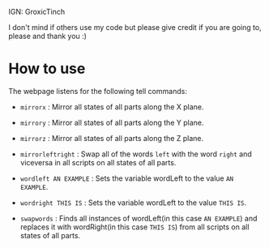 IGN: GroxicTinch

I don't mind if others use my code but please give credit if you are going to, please and thank you :)


# How to use
The webpage listens for the following tell commands:
* `mirrorx` : Mirror all states of all parts along the X plane.
* `mirrory` : Mirror all states of all parts along the Y plane.
* `mirrorz` : Mirror all states of all parts along the Z plane.

* `mirrorleftright` : Swap all of the words `left` with the word `right` and viceversa in all scripts on all states of all parts.

* `wordleft AN EXAMPLE` : Sets the variable wordLeft to the value `AN EXAMPLE`.
* `wordright THIS IS` : Sets the variable wordLeft to the value `THIS IS`.
* `swapwords` : Finds all instances of wordLeft(in this case `AN EXAMPLE`) and replaces it with wordRight(in this case `THIS IS`) from all scripts on all states of all parts.
